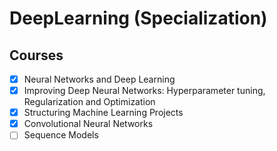 # DeepLearning (Specialization)

## Courses
- [X] Neural Networks and Deep Learning
- [X] Improving Deep Neural Networks: Hyperparameter tuning, Regularization and Optimization
- [X] Structuring Machine Learning Projects
- [X] Convolutional Neural Networks
- [ ] Sequence Models